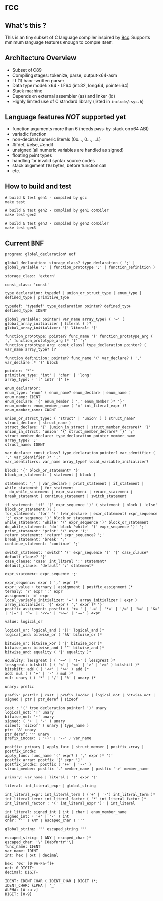 # rcc
## What's this ?

This is an tiny subset of C language compiler inspired by [9cc](https://github.com/rui314/9cc). Supports minimum language features enough to compile itself.

## Architecture Overview

- Subset of C89
- Compiling stages: tokenize, parse, output-x64-asm
- LL(1) hand-written parser
- Data type model: x64 - LP64 (int:32, long:64, pointer:64)
- Stack machine
- Depends on external assembler (as) and linker (ld)
- Highly limited use of C standard library (listed in `include/rsys.h`)

## Language features *NOT* supported yet

- function arguments more than 6 (needs pass-by-stack on x64 ABI)
- variadic function
- non-decimal numeric literals (0x..., 0..., ...L)
- #ifdef, #else, #endif
- unsigned (all numeric variables are handled as signed)
- floating point types
- handling for invalid syntax source codes
- stack alignment (16 bytes) before function call
- etc.

## How to build and test

```
# build & test gen1 - compiled by gcc
make test

# build & test gen2 - complied by gen1 compiler
make test-gen2

# build & test gen3 - compiled by gen2 compiler
make test-gen3
```

## Current BNF
```
program: global_declaration* eof

global_declaration: storage_class? type_declaration ( ';' | global_variable ';' | function_prototype ';' | function_definition )

storage_class: 'extern'

const_class: 'const'

type_declaration: typedef | union_or_struct_type | enum_type | defined_type | primitive_type

typedef: 'typedef' type_declaration pointer? defined_type
defined_type: IDENT

global_variable: pointer? var_name array_type? ( '=' ( global_array_initializer | literal ) )?
global_array_initializer: '{' literal+ '}'

function_prototype: pointer? func_name '(' function_prototype_arg ( ',' function_prototype_arg )* ')' ';'
function_prototype_arg: const_class? type_declaration pointer? ( var_name array_type? )? 

function_definition: pointer? func_name '(' var_declare? ( ',' var_declare )* ')' block

pointer: '*'+
primitive_type: 'int' | 'char' | 'long'
array_type: ( '[' int? ']' )+

enum_declarator: 
enum_type: 'enum' ( enum_name? enum_declare | enum_name )
enum_name: IDENT
enum_declare: '{' enum_member ( ',' enum_member )* '}'
enum_member: enum_member_name ( '=' int_literal_expr )? 
enum_member_name: IDENT

union_or_struct_type: ( 'struct' | 'union' ) ( struct_name? struct_declare | struct_name )
struct_declare: '{' (union_in_struct | struct_member_decrare)* '}'
union_in_struct: 'union' '{' struct_member_decrare* '}' ';'
struct_member_declare: type_declaration pointer member_name array_type? ';'
struct_name: IDENT

var_declare: const_class? type_declaration pointer? var_identifier ( ',' var_identifier )* ';'
var_identifiers: var_name array_type? local_variable_initializer?

block: '{' block_or_statement* '}'
block_or_statement: ( statement | block )

statement: ';' | var_declare | print_statement | if_statement | while_statement | for_statement 
  do_while_statement | expr_statement | return_statement | break_statement | continue_statement | switch_statement

if_statement: 'if' '(' expr_sequence ')' ( statement | block ( 'else' block_or_statement )? )
for_statement: 'for' '(' (var_declare | expr_statement) expr_sequence ';' expr_sequence ')' block_or_statement
while_statement: 'while' '(' expr_sequence ')' block_or_statement
do_while_statement: 'do' block 'while' '(' expr_sequence ')' ';'
print_statement: 'print' '(' expr ');'
return_statement: 'return' expr_sequence? ';'
break_statement: 'break' ';'
continue_statement: 'continue' ';'

switch_statement: 'switch' '(' expr_sequence ')' '{' case_clause* default_clause? '}'
case_clause: 'case' int_literal ':' statement*
default_clause: 'default' ':' statement*

expr_statement: expr_sequence ';'

expr_sequence: expr ( ',' expr )*
expr: value ( ternary | assignment | postfix_assignment )* 
ternaly: '?' expr ':' expr
assignment: '=' expr
local_variable_initializer: '=' ( array_initializer | expr )
array_initializer: '{' expr ( ',' expr )* '}'
postfix_assignment: postfix ( '+= ' | '-=' | '*=' | '/=' | '%=' | '&=' | '|=' | '^=' | '<<=' | '>>=' | '~=' ) expr

value: logical_or

logical_or: logical_and ( '||' logical_and )*
logical_and: bitwise_or ( '&&' bitwise_or )*

bitwise_or: bitwise_xor ( '|' bitwise_xor )*
bitwise_xor: bitwise_and ( '^' bitwise_and )*
bitwise_and: equality ( '|' equality )*

equality: lessgreat ( ( '==' | '!=' ) lessgreat )*
lessgreat: bitshift ( ( '<' | '<=' | '>' | '>=' ) bitshift )*
bitshift: add ( ( '<<' | '>>' ) add )*
add: mul ( ( '+' | '-' ) mul )*
mul: unary ( ( '*' | '/' | '%' ) unary )*

unary: prefix

prefix: postfix | cast | prefix_incdec | logical_not | bitwise_not | signed | ptr | ptr_deref | sizeof

cast : '(' type_declaration pointer? ')' unary
logical_not: '!' unary
bitwise_not: '~' unary
signed: ( '+' | '-' ) unary
sizeof: 'sizeof' ( unary | type_name )
ptr: '&' unary
ptr_deref: '*' unary
prefix_incdec: ( '++' | '--' ) var_name

postfix: primary | apply_func | struct_member | postfix_array | postfix_incdec
apply_func: func_name '(' expr? ( ',' expr )* ')'
postfix_array: postfix '[' expr ']'
postfix_incdec: postfix ( '++' | '--' )
struct_member: postfix '.' member_name | postfix '->' member_name

primary: var_name | literal | '(' expr ')'

literal: int_literal_expr | global_string

int_literal_expr: int_literal_term ( ('+' | '-') int_literal_term )*
int_literal_term: int_literal_factor ( '*' int_literal_factor )*
int_literal_factor : '(' int_literal_expr ')' | int_literal 

int_literal: signed_int | int | char | enum_member_name
signed_int: ( '+' | '-' ) int
char: ''' ( ANY | escaped_char ) '''

global_string: '"' escaped_string '"'

escaped_string: ( ANY | escaped_char )*
escaped_char: '\' [0abfnrtr"'\]
func_name: IDENT
var_name: IDENT
int: hex | oct | decimal

hex: '0x' [0-9A-Fa-f]+
oct: 0 DIGIT+
decimal: DIGIT+

IDENT: IDENT_CHAR ( IDENT_CHAR | DIGIT )*;
IDENT_CHAR: ALPHA | '_'
ALPHA: [A-za-z]
DIGIT: [0-9]
```
